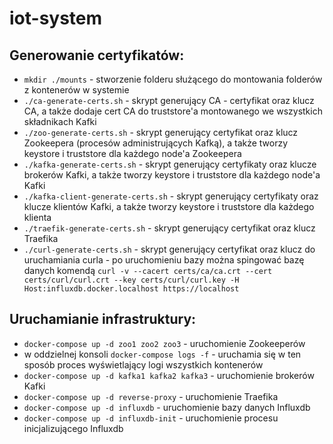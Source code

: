 # iot-system

## Generowanie certyfikatów:
* `mkdir ./mounts` - stworzenie folderu służącego do montowania folderów z kontenerów w systemie
* `./ca-generate-certs.sh` - skrypt generujący CA - certyfikat oraz klucz CA, a także dodaje cert CA do truststore'a montowanego we wszystkich składnikach Kafki
* `./zoo-generate-certs.sh` - skrypt generujący certyfikat oraz klucz Zookeepera (procesów administrujących Kafką), a także tworzy keystore i truststore dla każdego node'a Zookeepera
* `./kafka-generate-certs.sh` - skrypt generujący certyfikaty oraz klucze brokerów Kafki, a także tworzy keystore i truststore dla każdego node'a Kafki
* `./kafka-client-generate-certs.sh` - skrypt generujący certyfikaty oraz klucze klientów Kafki, a także tworzy keystore i truststore dla każdego klienta
* `./traefik-generate-certs.sh` - skrypt generujący certyfikat oraz klucz Traefika
* `./curl-generate-certs.sh` - skrypt generujący certyfikat oraz klucz do uruchamiania curla - po uruchomieniu bazy można spingować bazę danych komendą `curl -v --cacert certs/ca/ca.crt --cert certs/curl/curl.crt --key certs/curl/curl.key -H Host:influxdb.docker.localhost https://localhost`

## Uruchamianie infrastruktury:

* `docker-compose up -d zoo1 zoo2 zoo3` - uruchomienie Zookeeperów
* w oddzielnej konsoli `docker-compose logs -f` - uruchamia się w ten sposób proces wyświetlający logi wszystkich kontenerów
* `docker-compose up -d kafka1 kafka2 kafka3` - uruchomienie brokerów Kafki
* `docker-compose up -d reverse-proxy` - uruchomienie Traefika
* `docker-compose up -d influxdb` - uruchomienie bazy danych Influxdb
* `docker-compose up -d influxdb-init` - uruchomienie procesu inicjalizującego Influxdb
